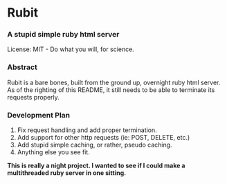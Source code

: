 
# Rubit
### A stupid simple ruby html server

License: MIT - Do what you will, for science.

### Abstract

Rubit is a bare bones, built from the ground up, overnight ruby html server. As of the righting of this README, it still needs to be able to terminate its requests properly.

### Development Plan

1. Fix request handling and add proper termination.
2. Add support for other http requests (ie: POST, DELETE, etc.)
3. Add stupid simple caching, or rather, pseudo caching.
4. Anything else you see fit.

**This is really a night project. I wanted to see if I could make a multithreaded ruby server in one sitting.**
